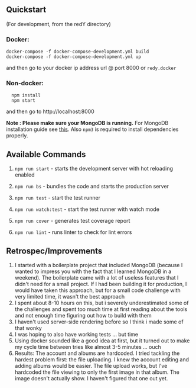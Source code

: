 ## Quickstart

(For development, from the redY directory)

### Docker:
```
docker-compose -f docker-compose-development.yml build
docker-compose -f docker-compose-development.yml up
```
and then go to your docker ip address url @ port 8000
or
`redy.docker`

### Non-docker:
```
  npm install
  npm start
```
and then go to http://localhost:8000

**Note : Please make sure your MongoDB is running.** For MongoDB installation guide see [this](https://docs.mongodb.org/v3.0/installation/). Also `npm3` is required to install dependencies properly.

## Available Commands

1. `npm run start` - starts the development server with hot reloading enabled

2. `npm run bs` - bundles the code and starts the production server

3. `npm run test` - start the test runner

4. `npm run watch:test` - start the test runner with watch mode

5. `npm run cover` - generates test coverage report

6. `npm run lint` - runs linter to check for lint errors


## Retrospec/Improvements

1. I started with a boilerplate project that included MongoDB (because I wanted to impress you with the fact that I learned MongoDB in a weekend). The boilerplate came with a lot of useless features that I didn't need for a small project. If I had been building it for production, I would have taken this approach, but for a small code challenge with very limited time, it wasn't the best approach
1. I spent about 8-10 hours on this, but i severely underestimated some of the challenges and spent too much time at first reading about the tools and not enough time figuring out how to build with them
1. I haven't used server-side rendering before so I think i made some of that wonky
1. I was hoping to also have working tests … but time
1. Using docker sounded like a good idea at first, but it turned out to make my cycle time between tries like almost 3-5 minutes … ouch
1. Results: The account and albums are hardcoded. I tried tackling the hardest problem first: the file uploading. I knew the account editing and adding albums would be easier. The file upload works, but I've hardcoded the file viewing to only the first image in that album. The image doesn't actually show. I haven't figured that one out yet.
